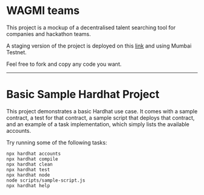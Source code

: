 # WAGMI teams

This project is a mockup of a decentralised talent searching tool for companies and hackathon teams.

A staging version of the project is deployed on this [link](https://wagmi-teams-heavensbee001.vercel.app/) and using Mumbai Testnet.

Feel free to fork and copy any code you want.

---

# Basic Sample Hardhat Project

This project demonstrates a basic Hardhat use case. It comes with a sample contract, a test for that contract, a sample script that deploys that contract, and an example of a task implementation, which simply lists the available accounts.

Try running some of the following tasks:

```shell
npx hardhat accounts
npx hardhat compile
npx hardhat clean
npx hardhat test
npx hardhat node
node scripts/sample-script.js
npx hardhat help
```
